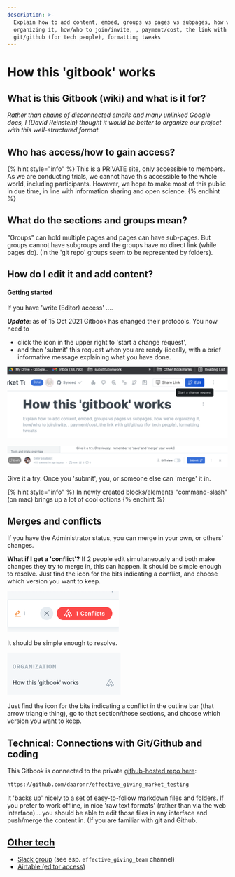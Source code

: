 ```yaml
---
description: >-
  Explain how to add content, embed, groups vs pages vs subpages, how we're
  organizing it, how/who to join/invite, , payment/cost, the link with
  git/github (for tech people), formatting tweaks
---
```


# How this 'gitbook' works

## What is this Gitbook (wiki) and what is it for?

_Rather than chains of disconnected emails and many unlinked Google docs, I (David Reinstein) thought it would be better to organize our project with this well-structured format._

## Who has access/how to gain access?

{% hint style="info" %}
This is a PRIVATE site, only accessible to members. As we are conducting trials, we cannot have this accessible to the whole world, including participants. However, we hope to make most of this public in due time, in line with information sharing and open science.
{% endhint %}

## What do the sections and groups mean?

"Groups" can hold multiple pages and pages can have sub-pages. But groups cannot have subgroups and the groups have no direct link (while pages do). (In the 'git repo' groups seem to be represented by folders).

## How do I edit it and add content?

#### Getting started

If you have 'write (Editor) access' ....

_**Update**_: as of 15 Oct 2021 Gitbook has changed their protocols. You now need to

* &#x20;click the icon in the upper right to 'start a change request',&#x20;
* and then 'submit' this request when you are ready (ideally, with a brief informative message explaining what you have done.&#x20;

![](<../../.gitbook/assets/image (1).png>)

![](<../../.gitbook/assets/image (2).png>)

Give it a try. Once you 'submit', you, or someone else can 'merge' it in.&#x20;

{% hint style="info" %}
In newly created blocks/elements "command-slash" (on mac) brings up a lot of cool options
{% endhint %}

## Merges and conflicts

If you have the Administrator status, you can merge in your own, or others' changes.

**What if I get a 'conflict'?** If 2 people edit simultaneously and both make changes they try to merge in, this can happen. It should be simple enough to resolve. Just find the icon for the bits indicating a conflict, and choose which version you want to keep.

![](<../../.gitbook/assets/image (2) (2) (2) (1).png>)

It should be simple enough to resolve.

![](<../../.gitbook/assets/image (4).png>)

Just find the icon for the bits indicating a conflict in the outline bar (that arrow triangle thing), go to that section/those sections, and choose which version you want to keep.

## Technical: Connections with Git/Github and coding

This Gitbook is connected to the private [github-hosted repo here](https://github.com/daaronr/effective\_giving\_market\_testing):

```bash
https://github.com/daaronr/effective_giving_market_testing
```

It 'backs up' nicely to a set of easy-to-follow markdown files and folders. If you prefer to work offline, in nice 'raw text formats' (rather than via the web interface)...  you should be able to edit those files in any interface and push/merge the content in.  (If you are familiar with git and Github.

## [Other tech](other-tech.md)

* [Slack group](./#what-is-this-gitbook-wiki-and-what-is-it-for) (see esp. `effective_giving_team` channel)
* [Airtable (editor access)](https://airtable.com/invite/l?inviteId=invaagum9BDQbMsp3\&inviteToken=fb75210f65c46364093e8bdac82e92380728a0b878d121506180a15bac2b7b4b)
